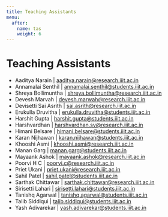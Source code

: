 ```yaml
---
title: Teaching Assistants
menu:
  after:
    name: tas
    weight: 6
---
```

# Teaching Assistants

- Aaditya Narain | aaditya.narain@research.iiit.ac.in
- Annamalai Senthil | annamalai.senthil@students.iiit.ac.in
- Shreya Bollimuntha | shreya.bollimuntha@research.iiit.ac.in
- Devesh Marvah | devesh.marwah@research.iiit.ac.in
- Devisetti Sai Asrith | sai.asrith@research.iiit.ac.in
- Erukulla Druvitha | erukulla.druvitha@students.iiit.ac.in
- Harshit Gupta | harshit.gupta@students.iiit.ac.in
- Harshvardhan | harshvardhan.sv@research.iiit.ac.in
- Himani Belsare | himani.belsare@students.iiit.ac.in
- Karan Nijhawan | karan.nijhawan@students.iiit.ac.in
- Khooshi Asmi | khooshi.asmi@research.iiit.ac.in
- Manan Garg | manan.garg@students.iiit.ac.in
- Mayaank Ashok | mayaank.ashok@research.iiit.ac.in
- Poorvi H C | poorvi.c@research.iiit.ac.in
- Priet Ukani  | priet.ukani@research.iiit.ac.in
- Sahil Patel | sahil.patel@students.iiit.ac.in
- Sarthak Chittawar | sarthak.chittawar@research.iiit.ac.in
- Sirisetti Lahari | sirisetti.lahari@students.iiit.ac.in
- Tanishq Agarwal | tanishq.agarwal@students.iiit.ac.in
- Talib Siddiqui | talib.siddiqui@students.iiit.ac.in
- Yash Adivarekar | yash.adivarekar@students.iiit.ac.in
